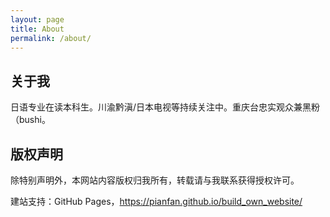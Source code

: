 ```yaml
---
layout: page
title: About
permalink: /about/
---
```


## 关于我

日语专业在读本科生。川渝黔滇/日本电视等持续关注中。重庆台忠实观众兼黑粉（bushi。

## 版权声明

除特别声明外，本网站内容版权归我所有，转载请与我联系获得授权许可。

建站支持：GitHub Pages，https://pianfan.github.io/build_own_website/
